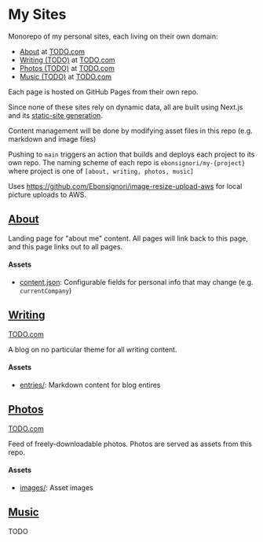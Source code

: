# My Sites

Monorepo of my personal sites, each living on their own domain:

- [About](#about) at [TODO.com]()
- [Writing (TODO)](#writing) at [TODO.com]()
- [Photos (TODO)](#photos) at [TODO.com]()
- [Music (TODO)](#music) at [TODO.com]()

Each page is hosted on GitHub Pages from their own repo.

Since none of these sites rely on dynamic data, all are built using Next.js and its [static-site generation](https://nextjs.org/docs/advanced-features/static-html-export).

Content management will be done by modifying asset files in this repo (e.g. markdown and image files)

Pushing to `main` triggers an action that builds and deploys each project to its own repo. The naming scheme of each repo is `ebonsignori/my-{project}` where project is one of `[about, writing, photos, music]`

Uses https://github.com/Ebonsignori/image-resize-upload-aws for local picture uploads to AWS.


## [About](./about)

Landing page for "about me" content. All pages will link back to this page, and this page links out to all pages.

#### Assets

- [content.json](./about/content.json): Configurable fields for personal info that may change (e.g. `currentCompany`) 


## [Writing](./writing)

[TODO.com]()

A blog on no particular theme for all writing content.

#### Assets

- [entries/](./writing/entries/): Markdown content for blog entires


## [Photos](./photos)

[TODO.com]()

Feed of freely-downloadable photos. Photos are served as assets from this repo.

#### Assets

- [images/](./photos/images/): Asset images


## [Music](./music)

TODO
